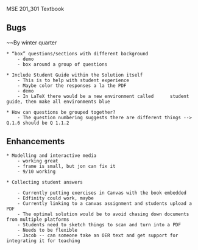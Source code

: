MSE 201_301 Textbook

## Bugs

~~By winter quarter

	* “box” questions/sections with different background
		- demo
		- box around a group of questions

	* Include Student Guide within the Solution itself
		- This is to help with student experience
		- Maybe color the responses a la the PDF
		- demo
		- In LaTeX there would be a new environment called 		student guide, then make all environments blue 

	* How can questions be grouped together?
		- The question numbering suggests there are different things --> Q.1.6 should be Q 1.1.2

## Enhancements

	* Modelling and interactive media
		- working great
		- frame is small, but jon can fix it
		- 9/10 working

	* Collecting student answers

		- Currently putting exercises in Canvas with the book embedded
		- Edfinity could work, maybe
		- Currently linking to a canvas assignment and students upload a PDF
		- The optimal solution would be to avoid chasing down documents from multiple platforms
		- Students need to sketch things to scan and turn into a PDF
		- Needs to be flexible
		- Jacob -- can someone take an OER text and get support for integrating it for teaching